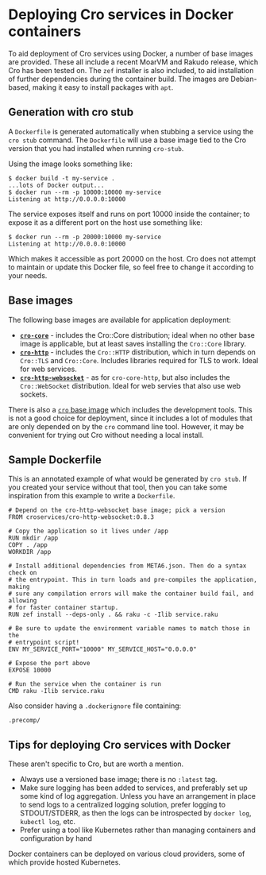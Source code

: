 # Deploying Cro services in Docker containers

To aid deployment of Cro services using Docker, a number of base images are
provided. These all include a recent MoarVM and Rakudo release, which Cro has
been tested on. The `zef` installer is also included, to aid installation of
further dependencies during the container build. The images are Debian-based,
making it easy to install packages with `apt`.

## Generation with cro stub

A `Dockerfile` is generated automatically when stubbing a service using the
`cro stub` command. The `Dockerfile` will use a base image tied to the Cro
version that you had installed when running `cro-stub`.

Using the image looks something like:

```
$ docker build -t my-service .
...lots of Docker output...
$ docker run --rm -p 10000:10000 my-service
Listening at http://0.0.0.0:10000
```

The service exposes itself and runs on port 10000 inside the container; to
expose it as a different port on the host use something like:

```
$ docker run --rm -p 20000:10000 my-service
Listening at http://0.0.0.0:10000
```

Which makes it accessible as port 20000 on the host. Cro does not attempt to
maintain or update this Docker file, so feel free to change it according to
your needs.

## Base images

The following base images are available for application deployment:

* [**`cro-core`**](https://hub.docker.com/r/croservices/cro-core/) -
  includes the Cro::Core distribution; ideal when no other
  base image is applicable, but at least saves installing the `Cro::Core`
  library.
* [**`cro-http`**](https://hub.docker.com/r/croservices/cro-http/) -
  includes the `Cro::HTTP` distribution, which in turn
  depends on `Cro::TLS` and `Cro::Core`. Includes libraries required for TLS
  to work. Ideal for web services.
* [**`cro-http-websocket`**](https://hub.docker.com/r/croservices/cro-http-websocket/) - as for `cro-core-http`, but also includes
  the `Cro::WebSocket` distribution. Ideal for web servies that also use web
  sockets.

There is also a [`cro` base image](https://hub.docker.com/r/croservices/cro/)
which includes the development tools. This is
not a good choice for deployment, since it includes a lot of modules that are
only depended on by the `cro` command line tool. However, it may be convenient
for trying out Cro without needing a local install.

## Sample Dockerfile

This is an annotated example of what would be generated by `cro stub`. If you
created your service without that tool, then you can take some inspiration
from this example to write a `Dockerfile`.

```
# Depend on the cro-http-websocket base image; pick a version
FROM croservices/cro-http-websocket:0.8.3

# Copy the application so it lives under /app
RUN mkdir /app
COPY . /app
WORKDIR /app

# Install additional dependencies from META6.json. Then do a syntax check on
# the entrypoint. This in turn loads and pre-compiles the application, making
# sure any compilation errors will make the container build fail, and allowing
# for faster container startup.
RUN zef install --deps-only . && raku -c -Ilib service.raku

# Be sure to update the environment variable names to match those in the
# entrypoint script!
ENV MY_SERVICE_PORT="10000" MY_SERVICE_HOST="0.0.0.0"

# Expose the port above
EXPOSE 10000

# Run the service when the container is run
CMD raku -Ilib service.raku
```

Also consider having a `.dockerignore` file containing:

```
.precomp/
```

## Tips for deploying Cro services with Docker

These aren't specific to Cro, but are worth a mention.

* Always use a versioned base image; there is no `:latest` tag.
* Make sure logging has been added to services, and preferably set up some
  kind of log aggregation. Unless you have an arrangement in place to send
  logs to a centralized logging solution, prefer logging to STDOUT/STDERR, as
  then the logs can be introspected by `docker log`, `kubectl log`, etc.
* Prefer using a tool like Kubernetes rather than managing containers and
  configuration by hand

Docker containers can be deployed on various cloud providers, some of which
provide hosted Kubernetes.
